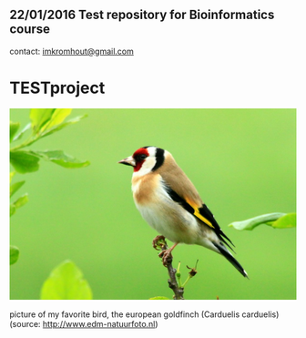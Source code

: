 22/01/2016
Test repository for Bioinformatics course 
-----------------------------------------
contact: imkromhout@gmail.com
# TESTproject


![my_favorite_bird](putter.JPG)

picture of my favorite bird, the european goldfinch (Carduelis carduelis)
(source: http://www.edm-natuurfoto.nl)

